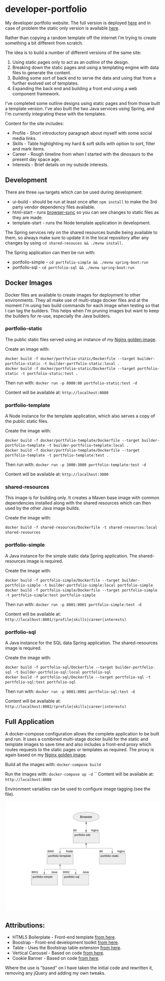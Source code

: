 # developer-portfolio

My developer portfolio website. The full version is deployed [here](https://jurassic-john.site) and in case of problem the static
only version is available [here](https://ratjuggler.github.io/developer-portfolio/).

Rather than copying a random template off the internet I'm trying to create something a bit different from scratch.

The idea is to build a number of different versions of the same site:

1. Using static pages only to act as an outline of the design. 
2. Breaking down the static pages and using a templating engine with data files to generate the content.
3. Building some sort of back end to serve the data and using that from a further evolved set of templates.
4. Expanding the back end and building a front end using a web component framework.

I've completed some outline designs using static pages and from those built a template version. I've also built the two Java 
services using Spring, and I'm currently integrating these with the templates. 

Content for the site includes:

- Profile - Short introductory paragraph about myself with some social media links.
- Skills - Table highlighting my hard & soft skills with option to sort, filter and mark items.
- Career - Rough timeline from when I started with the dinosaurs to the present day space age.
- Interests - Brief details on my outside interests. 

## Development

There are three `npm` targets which can be used during development:

- ui-build - should be run at least once after `npm install` to make the 3rd party vendor dependency files available.
- html-start - runs [browser-sync](https://browsersync.io/) so you can see changes to static files as they are made.
- template-start - runs the Node template application in development.

The Spring services rely on the shared resources bundle being available to them, so always make sure to update it in the local 
repository after any changes by using `cd shared-resouces && ./mvnw install`.

The Spring application can then be run with:

- portfolio-simple - `cd portfolio-simple && ./mvnw spring-boot:run`
- portfolio-sql - `cd portfolio-sql && ./mvnw spring-boot:run`

## Docker Images

Docker files are available to create images for deployment to other environments. They all make use of multi-stage docker files and 
at the moment I'm using two build commands for each image when testing so that I can tag the builders. This helps when I'm pruning 
images but want to keep the builders for re-use, especially the Java builders.

### portfolio-static

The public static files served using an instance of my [Nginx golden image](https://github.com/RatJuggler/my-production-docker-build). 

Create an image with:

    docker build -f docker/portfolio-static/Dockerfile --target builder-portfolio-static -t builder-portfolio-static:local .
    docker build -f docker/portfolio-static/Dockerfile --target portfolio-static -t portfolio-static:test .

Then run with: `docker run -p 8080:80 portfolio-static:test -d`

Content will be available at: `http://localhost:8080`

### portfolio-template

A Node instance for the template application, which also serves a copy of the public static files.
  
Create the image with:

    docker build -f docker/portfolio-template/Dockerfile --target builder-portfolio-template -t builder-portfolio-template:local .
    docker build -f docker/portfolio-template/Dockerfile --target portfolio-template -t portfolio-template:test .

Then run with: `docker run -p 3000:3000 portfolio-template:test -d`

Content will be available at: `http://localhost:3000`

### shared-resources

This image is for building only. It creates a Maven base image with common dependencies installed along with the shared resources
which can then used by the other Java image builds.

Create the image with:

    docker build -f shared-resources/Dockerfile -t shared-resources:local shared-resources

### portfolio-simple

A Java instance for the simple static data Spring application. The shared-resources image is required. 

Create the image with:
  
    docker build -f portfolio-simple/Dockerfile --target builder-portfolio-simple -t builder-portfolio-simple:local portfolio-simple
    docker build -f portfolio-simple/Dockerfile --target portfolio-simple -t portfolio-simple:test portfolio-simple

Then run with: `docker run -p 8001:8001 portfolio-simple:test -d`

Content will be available at: `http://localhost:8001/(profile|skills|career|interests)`

### portfolio-sql

A Java instance for the SQL data Spring application. The shared-resources image is required.

Create the image with:
  
    docker build -f portfolio-sql/Dockerfile --target builder-portfolio-sql -t builder-portfolio-sql:local portfolio-sql
    docker build -f portfolio-sql/Dockerfile --target portfolio-sql -t portfolio-sql:test portfolio-sql

Then run with: `docker run -p 8001:8001 portfolio-sql:test -d`

Content will be available at: `http://localhost:8002/(profile|skills|career|interests)`

## Full Application

A docker-compose configuration allows the complete application to be built and run. It uses a combined multi-stage docker build for
the static and template images to save time and also includes a front-end proxy which routes requests to the static pages or 
templates as required. The proxy is again based on my [Nginx golden image](https://github.com/RatJuggler/my-production-docker-build).

  Build all the images with: `docker-compose build`

  Run the images with: `docker-compose up -d`
``
  Content will be available at: `http://localhost:8080`

Environment variables can be used to configure image tagging (see the file).

![Image of Deployment](https://github.com/RatJuggler/developer-portfolio/blob/main/deployed-result.jpg)

## Attributions:

- HTML5 Boilerplate - Front-end template [from here](https://html5boilerplate.com/).
- Boostrap - Front-end development toolkit [from here](https://getbootstrap.com/).
- Table - Uses the Bootstrap table extension [from here](https://bootstrap-table.com/).
- Vertical Carousel - Based on code [from here](https://www.codeply.com/p/JxZ8htyOFN).
- Cookie Banner - Based on code [from here](https://github.com/kolappannathan/bootstrap-cookie-banner).

Where the use is "based" on I have taken the initial code and rewritten it, removing any jQuery and adding my own tweaks.
